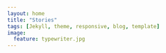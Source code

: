 ```yaml
---
layout: home
title: "Stories"
tags: [Jekyll, theme, responsive, blog, template]
image:
  feature: typewriter.jpg
---
```

